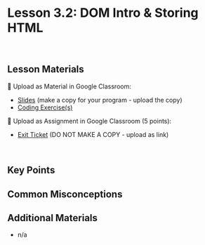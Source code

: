 # Lesson 3.2: DOM Intro & Storing HTML

<br>

## Lesson Materials

📖 Upload as Material in Google Classroom:
- [Slides](https://docs.google.com/presentation/d/1MsAeHCZtJu3XIdT616Hlr0k5oZObghF7WbjKDXvtGTg/edit?usp=sharing) (make a copy for your program - upload the copy)
- [Coding Exercise(s)](https://github.com/itscodenation/int-u3l2-23-24-student-exercises)

📝 Upload as Assignment in Google Classroom (5 points):
- [Exit Ticket](https://forms.gle/MzQDFb7HpS5iqrfa7) (DO NOT MAKE A COPY - upload as link)

<br>


## Key Points




## Common Misconceptions



## Additional Materials
- n/a
